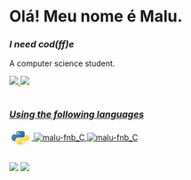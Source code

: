 # Olá! Meu nome é Malu.

<head><i><h3>
  I need cod(ff)e
</h3></i></head>
<p>

A computer science student.

<div>
  <a href="(https://github.com/malu-fnb)">
  <img allign = "center "height="150em" src="https://github-readme-stats.vercel.app/api?username=malu-fnb&show_icons=true&theme=neon&include_all_commits=true&count_private=true"/>
 
   <img allign="center" height="150em" src="https://github-readme-stats.vercel.app/api/top-langs/?username=malu-fnb&layout=compact&langs_count=16&theme=neon"/>
  
  <div style="display: inline_block"><br>
<head><i><h3>
  Using the following languages
</h3></i></head>
<p>
    
<img align="center" alt="malu-fnb_python" height="30" width="40" src="https://raw.githubusercontent.com/devicons/devicon/master/icons/python/python-original.svg">
<img align="center" alt="malu-fnb_C" height="30" width="40" src="https://cdn.jsdelivr.net/gh/devicons/devicon/icons/c/c-original.svg">
<img align="center" alt="malu-fnb_C" height="30" width="40" src="https://icongr.am/devicon/java-original-wordmark.svg?size=105&color=currentColor">

  
  ##
 
<div> 
  <a href = "mailto:malufnbS@gmail.com"><img src="https://img.shields.io/badge/-Gmail-%23333?style=for-the-badge&logo=gmail&logoColor=white" target="_blank"></a>
   <a href="https://www.linkedin.com/in/malu-de-faria-neves-bezerra-8a502126a/" target="_blank"><img src="https://img.shields.io/badge/-LinkedIn-%230077B5?style=for-the-badge&logo=linkedin&logoColor=white" target="_blank"></a> 
  
</div>

##

